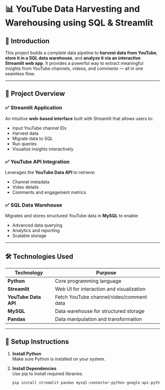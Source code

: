 # 📊 YouTube Data Harvesting and Warehousing using SQL & Streamlit

## 🚀 Introduction  
This project builds a complete data pipeline to **harvest data from YouTube**, **store it in a SQL data warehouse**, and **analyze it via an interactive Streamlit web app**. It provides a powerful way to extract meaningful insights from YouTube channels, videos, and comments — all in one seamless flow.
 
---
 
## 🧠 Project Overview   

### ✅ Streamlit Application  
An intuitive **web-based interface** built with Streamlit that allows users to: 
- Input YouTube channel IDs
- Harvest data  
- Migrate data to SQL
- Run queries
- Visualize insights interactively  

### ✅ YouTube API Integration      
Leverages the **YouTube Data API** to retrieve:
- Channel metadata
- Video details
- Comments and engagement metrics

### ✅ SQL Data Warehouse  
Migrates and stores structured YouTube data in **MySQL** to enable:
- Advanced data querying
- Analytics and reporting
- Scalable storage

---

## 🛠️ Technologies Used

| Technology | Purpose |
|------------|---------|
| **Python** | Core programming language |
| **Streamlit** | Web UI for interaction and visualization |
| **YouTube Data API** | Fetch YouTube channel/video/comment data |
| **MySQL** | Data warehouse for structured storage |
| **Pandas** | Data manipulation and transformation |

---

## 🧰 Setup Instructions

1. **Install Python**  
   Make sure Python is installed on your system.

2. **Install Dependencies**  
   Use pip to install required libraries:
   ```bash
   pip install streamlit pandas mysql-connector-python google-api-python-client
